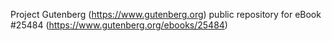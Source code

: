 Project Gutenberg (https://www.gutenberg.org) public repository for eBook #25484 (https://www.gutenberg.org/ebooks/25484)
